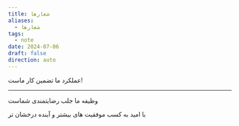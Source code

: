 ```yaml
---
title: شعارها
aliases:
  - شعارها
tags:
  - note
date: 2024-07-06
draft: false
direction: auto
---
```



عملکرد ما تضمین کار ماست!

---

وظیفه ما جلب رضایتمندی شماست

با امید به کسب موفقیت های بیشتر و آینده درخشان تر